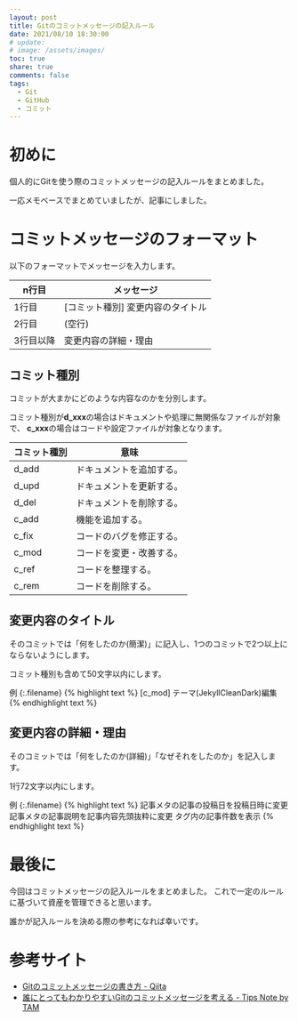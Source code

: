 ```yaml
---
layout: post
title: Gitのコミットメッセージの記入ルール
date: 2021/08/10 18:30:00
# update: 
# image: /assets/images/
toc: true
share: true
comments: false
tags:
  - Git
  - GitHub
  - コミット
---
```


# 初めに

個人的にGitを使う際のコミットメッセージの記入ルールをまとめました。

一応メモベースでまとめていましたが、記事にしました。


# コミットメッセージのフォーマット

以下のフォーマットでメッセージを入力します。

| n行目     | メッセージ                        |
| --------- | --------------------------------- |
| 1行目     | [コミット種別] 変更内容のタイトル |
| 2行目     | (空行)                            |
| 3行目以降 | 変更内容の詳細・理由              |


## コミット種別

コミットが大まかにどのような内容なのかを分別します。

コミット種別が**d_xxx**の場合はドキュメントや処理に無関係なファイルが対象で、
**c_xxx**の場合はコードや設定ファイルが対象となります。

| コミット種別 | 意味                     | 
| ------------ | ------------------------ | 
| d_add        | ドキュメントを追加する。 | 
| d_upd        | ドキュメントを更新する。 | 
| d_del        | ドキュメントを削除する。 | 
| c_add        | 機能を追加する。         | 
| c_fix        | コードのバグを修正する。 | 
| c_mod        | コードを変更・改善する。 | 
| c_ref        | コードを整理する。       | 
| c_rem        | コードを削除する。       | 


## 変更内容のタイトル

そのコミットでは「何をしたのか(簡潔)」に記入し、1つのコミットで2つ以上にならないようにします。

コミット種別も含めて50文字以内にします。

例
{:.filename}
{% highlight text %}
[c_mod] テーマ(JekyllCleanDark)編集
{% endhighlight text %}


## 変更内容の詳細・理由

そのコミットでは「何をしたのか(詳細)」「なぜそれをしたのか」を記入します。

1行72文字以内にします。

例
{:.filename}
{% highlight text %}
記事メタの記事の投稿日を投稿日時に変更
記事メタの記事説明を記事内容先頭抜粋に変更
タグ内の記事件数を表示
{% endhighlight text %}

# 最後に

今回はコミットメッセージの記入ルールをまとめました。
これで一定のルールに基づいて資産を管理できると思います。

誰かが記入ルールを決める際の参考になれば幸いです。


# 参考サイト

  - [Gitのコミットメッセージの書き方 - Qiita
    ](https://qiita.com/itosho/items/9565c6ad2ffc24c09364)
  - [誰にとってもわかりやすいGitのコミットメッセージを考える - Tips Note by TAM
    ](https://www.tam-tam.co.jp/tipsnote/program/post16686.html)

